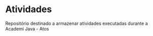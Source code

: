 # Atividades
 Repositório destinado a armazenar atividades executadas durante a Academi Java - Atos
